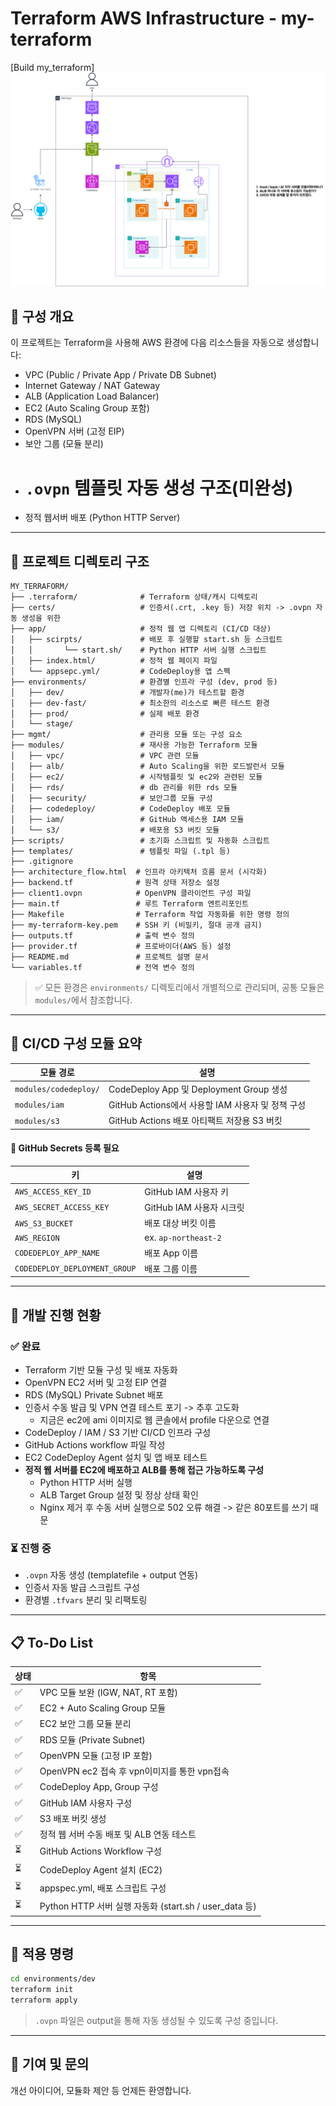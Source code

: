 # Terraform AWS Infrastructure - my-terraform
[Build my_terraform]
![프로젝트 아키텍쳐](https://github.com/Hyunje1128/KTB_Cloud/blob/main/my-terraform.png)

## 🔧 구성 개요
이 프로젝트는 Terraform을 사용해 AWS 환경에 다음 리소스들을 자동으로 생성합니다:

- VPC (Public / Private App / Private DB Subnet)
- Internet Gateway / NAT Gateway
- ALB (Application Load Balancer)
- EC2 (Auto Scaling Group 포함)
- RDS (MySQL)
- OpenVPN 서버 (고정 EIP)
- 보안 그룹 (모듈 분리)
- # `.ovpn` 템플릿 자동 생성 구조(미완성)
- 정적 웹서버 배포 (Python HTTP Server)

---

## 📁 프로젝트 디렉토리 구조

```
MY_TERRAFORM/
├── .terraform/              # Terraform 상태/캐시 디렉토리
├── certs/                   # 인증서(.crt, .key 등) 저장 위치 -> .ovpn 자동 생성을 위한
├── app/                     # 정적 웹 앱 디렉토리 (CI/CD 대상)
│   ├── scirpts/             # 배포 후 실행할 start.sh 등 스크립트
│   │       └── start.sh/    # Python HTTP 서버 실행 스크립트
│   ├── index.html/          # 정적 웹 페이지 파일
│   └── appsepc.yml/         # CodeDeploy용 앱 스펙
├── environments/            # 환경별 인프라 구성 (dev, prod 등)
│   ├── dev/                 # 개발자(me)가 테스트할 환경
│   ├── dev-fast/            # 최소한의 리소스로 빠른 테스트 환경
│   ├── prod/                # 실제 배포 환경
│   └── stage/
├── mgmt/                    # 관리용 모듈 또는 구성 요소
├── modules/                 # 재사용 가능한 Terraform 모듈
│   ├── vpc/                 # VPC 관련 모듈
│   ├── alb/                 # Auto Scaling을 위한 로드발런서 모듈
│   ├── ec2/                 # 시작템플릿 및 ec2와 관련된 모듈
│   ├── rds/                 # db 관리를 위한 rds 모듈
│   ├── security/            # 보안그룹 모듈 구성
│   ├── codedeploy/          # CodeDeploy 배포 모듈
│   ├── iam/                 # GitHub 액세스용 IAM 모듈
│   └── s3/                  # 배포용 S3 버킷 모듈
├── scripts/                 # 초기화 스크립트 및 자동화 스크립트
├── templates/               # 템플릿 파일 (.tpl 등)
├── .gitignore
├── architecture_flow.html  # 인프라 아키텍처 흐름 문서 (시각화)
├── backend.tf              # 원격 상태 저장소 설정
├── client1.ovpn            # OpenVPN 클라이언트 구성 파일
├── main.tf                 # 루트 Terraform 엔트리포인트
├── Makefile                # Terraform 작업 자동화를 위한 명령 정의
├── my-terraform-key.pem    # SSH 키 (비밀키, 절대 공개 금지)
├── outputs.tf              # 출력 변수 정의
├── provider.tf             # 프로바이더(AWS 등) 설정
├── README.md               # 프로젝트 설명 문서
└── variables.tf            # 전역 변수 정의
```

> ✅ 모든 환경은 `environments/` 디렉토리에서 개별적으로 관리되며, 공통 모듈은 `modules/`에서 참조합니다.

---

## 🚀 CI/CD 구성 모듈 요약

| 모듈 경로 | 설명 |
|-----------|------|
| `modules/codedeploy/` | CodeDeploy App 및 Deployment Group 생성 |
| `modules/iam` | GitHub Actions에서 사용할 IAM 사용자 및 정책 구성 |
| `modules/s3` | GitHub Actions 배포 아티팩트 저장용 S3 버킷 |

#### 🔐 GitHub Secrets 등록 필요

| 키 | 설명 |
|----|------|
| `AWS_ACCESS_KEY_ID` | GitHub IAM 사용자 키 |
| `AWS_SECRET_ACCESS_KEY` | GitHub IAM 사용자 시크릿 |
| `AWS_S3_BUCKET` | 배포 대상 버킷 이름 |
| `AWS_REGION` | ex. `ap-northeast-2` |
| `CODEDEPLOY_APP_NAME` | 배포 App 이름 |
| `CODEDEPLOY_DEPLOYMENT_GROUP` | 배포 그룹 이름 |

---

## 🧪 개발 진행 현황

### ✅ 완료

- Terraform 기반 모듈 구성 및 배포 자동화
- OpenVPN EC2 서버 및 고정 EIP 연결
- RDS (MySQL) Private Subnet 배포
- 인증서 수동 발급 및 VPN 연결 테스트 포기 -> 추후 고도화
  - 지금은 ec2에 ami 이미지로 웹 콘솔에서 profile 다운으로 연결 
- CodeDeploy / IAM / S3 기반 CI/CD 인프라 구성
- GitHub Actions workflow 파일 작성
- EC2 CodeDeploy Agent 설치 및 앱 배포 테스트
- **정적 웹 서버를 EC2에 배포하고 ALB를 통해 접근 가능하도록 구성**
  - Python HTTP 서버 실행
  - ALB Target Group 설정 및 정상 상태 확인
  - Nginx 제거 후 수동 서버 실행으로 502 오류 해결 -> 같은 80포트를 쓰기 때문

### ⏳ 진행 중

- `.ovpn` 자동 생성 (templatefile + output 연동)
- 인증서 자동 발급 스크립트 구성
- 환경별 `.tfvars` 분리 및 리팩토링

---

## 📋 To-Do List

| 상태 | 항목 |
|------|------|
| ✅ | VPC 모듈 보완 (IGW, NAT, RT 포함) |
| ✅ | EC2 + Auto Scaling Group 모듈 |
| ✅ | EC2 보안 그룹 모듈 분리 |
| ✅ | RDS 모듈 (Private Subnet) |
| ✅ | OpenVPN 모듈 (고정 IP 포함) |
| ✅ | OpenVPN ec2 접속 후 vpn이미지를 통한 vpn접속 |
| ✅ | CodeDeploy App, Group 구성 |
| ✅ | GitHub IAM 사용자 구성 |
| ✅ | S3 배포 버킷 생성 |
| ✅ | 정적 웹 서버 수동 배포 및 ALB 연동 테스트 |
| ⏳ | GitHub Actions Workflow 구성 |
| ⏳ | CodeDeploy Agent 설치 (EC2) |
| ⏳ | appspec.yml, 배포 스크립트 구성 |
| ⏳ | Python HTTP 서버 실행 자동화 (start.sh / user_data 등) |

---

## 🚀 적용 명령

```bash
cd environments/dev
terraform init
terraform apply
```

> `.ovpn` 파일은 output을 통해 자동 생성될 수 있도록 구성 중입니다.

---

## 🙌 기여 및 문의
개선 아이디어, 모듈화 제안 등 언제든 환영합니다.
